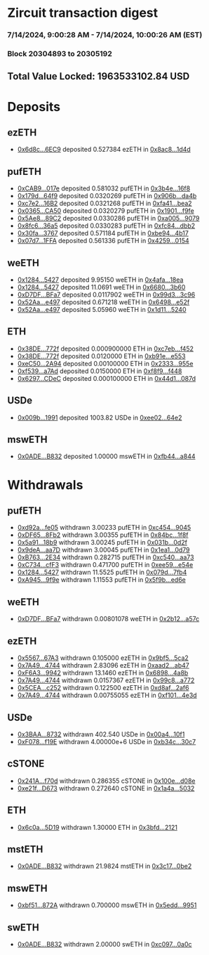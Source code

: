 # Zircuit transaction digest
### 7/14/2024, 9:00:28 AM - 7/14/2024, 10:00:26 AM (EST)
### Block 20304893 to 20305192

## Total Value Locked: 1963533102.84 USD

# Deposits
## ezETH
- [0x6d8c...6EC9](https://etherscan.io/address/0x6d8c645db1feb54A3e1240DfB6744B9E653d6EC9) deposited 0.527384 ezETH in [0x8ac8...1d4d](https://etherscan.io/tx/0x6d8c645db1feb54A3e1240DfB6744B9E653d6EC9)
## pufETH
- [0xCAB9...017e](https://etherscan.io/address/0xCAB9Bbdc6c4D035d791b319A2e95fcfB81Dc017e) deposited 0.581032 pufETH in [0x3b4e...16f8](https://etherscan.io/tx/0xCAB9Bbdc6c4D035d791b319A2e95fcfB81Dc017e)
- [0x179d...64f9](https://etherscan.io/address/0x179d6656f19e4F644B34A73219944747746164f9) deposited 0.0320269 pufETH in [0x906b...da4b](https://etherscan.io/tx/0x179d6656f19e4F644B34A73219944747746164f9)
- [0xc7e2...16B2](https://etherscan.io/address/0xc7e29B3321B2583c4136e06E72BCaa45512616B2) deposited 0.0321268 pufETH in [0xfa41...bea2](https://etherscan.io/tx/0xc7e29B3321B2583c4136e06E72BCaa45512616B2)
- [0x0365...CA50](https://etherscan.io/address/0x03656dA9Ce4AE3fC37CF5Ee491555936BA35CA50) deposited 0.0320279 pufETH in [0x1901...f9fe](https://etherscan.io/tx/0x03656dA9Ce4AE3fC37CF5Ee491555936BA35CA50)
- [0x5Ae8...89C2](https://etherscan.io/address/0x5Ae888D461A8EB0b1283CA711E36E1472D4189C2) deposited 0.0330286 pufETH in [0xa005...9079](https://etherscan.io/tx/0x5Ae888D461A8EB0b1283CA711E36E1472D4189C2)
- [0x8fc6...36a5](https://etherscan.io/address/0x8fc60a7Dce2d7CCdcCa374Ec65B079F9dBd136a5) deposited 0.0330283 pufETH in [0xfc84...dbb2](https://etherscan.io/tx/0x8fc60a7Dce2d7CCdcCa374Ec65B079F9dBd136a5)
- [0x30fa...3767](https://etherscan.io/address/0x30fa7FdcCBDe8939018a7A46255de604d26D3767) deposited 0.571184 pufETH in [0xbe94...4b17](https://etherscan.io/tx/0x30fa7FdcCBDe8939018a7A46255de604d26D3767)
- [0x07d7...1FFA](https://etherscan.io/address/0x07d7E04112582240363d4F49ea84b9E2fb261FFA) deposited 0.561336 pufETH in [0x4259...0154](https://etherscan.io/tx/0x07d7E04112582240363d4F49ea84b9E2fb261FFA)
## weETH
- [0x1284...5427](https://etherscan.io/address/0x128464ad70CDc5B739518028ee9b181aeb7B5427) deposited 9.95150 weETH in [0x4afa...18ea](https://etherscan.io/tx/0x128464ad70CDc5B739518028ee9b181aeb7B5427)
- [0x1284...5427](https://etherscan.io/address/0x128464ad70CDc5B739518028ee9b181aeb7B5427) deposited 11.0691 weETH in [0x6680...3b60](https://etherscan.io/tx/0x128464ad70CDc5B739518028ee9b181aeb7B5427)
- [0xD7DF...BFa7](https://etherscan.io/address/0xD7DF7E085214743530afF339aFC420c7c720BFa7) deposited 0.0117902 weETH in [0x99d3...3c96](https://etherscan.io/tx/0xD7DF7E085214743530afF339aFC420c7c720BFa7)
- [0x52Aa...e497](https://etherscan.io/address/0x52Aa899454998Be5b000Ad077a46Bbe360F4e497) deposited 0.671218 weETH in [0x6498...e52f](https://etherscan.io/tx/0x52Aa899454998Be5b000Ad077a46Bbe360F4e497)
- [0x52Aa...e497](https://etherscan.io/address/0x52Aa899454998Be5b000Ad077a46Bbe360F4e497) deposited 5.05960 weETH in [0x1d11...5240](https://etherscan.io/tx/0x52Aa899454998Be5b000Ad077a46Bbe360F4e497)
## ETH
- [0x38DE...772f](https://etherscan.io/address/0x38DE408F17866f8755b9e9fe2b91B3A5AF2D772f) deposited 0.000900000 ETH in [0xc7eb...f452](https://etherscan.io/tx/0x38DE408F17866f8755b9e9fe2b91B3A5AF2D772f)
- [0x38DE...772f](https://etherscan.io/address/0x38DE408F17866f8755b9e9fe2b91B3A5AF2D772f) deposited 0.0120000 ETH in [0xb91e...e553](https://etherscan.io/tx/0x38DE408F17866f8755b9e9fe2b91B3A5AF2D772f)
- [0xeC50...2A94](https://etherscan.io/address/0xeC503D15d199f4e3AcAB563f65db8bDCc0972A94) deposited 0.00100000 ETH in [0x2333...955e](https://etherscan.io/tx/0xeC503D15d199f4e3AcAB563f65db8bDCc0972A94)
- [0xf539...a7Ad](https://etherscan.io/address/0xf53955774467C9aF7091b514318e6b03E257a7Ad) deposited 0.0150000 ETH in [0xf8f9...f448](https://etherscan.io/tx/0xf53955774467C9aF7091b514318e6b03E257a7Ad)
- [0x6297...CDeC](https://etherscan.io/address/0x629724E09d0cC2313Af67aAbBE2864bAC23ACDeC) deposited 0.000100000 ETH in [0x44d1...087d](https://etherscan.io/tx/0x629724E09d0cC2313Af67aAbBE2864bAC23ACDeC)
## USDe
- [0x009b...1991](https://etherscan.io/address/0x009b4929ec24cd4eDac8D892613De811F9611991) deposited 1003.82 USDe in [0xee02...64e2](https://etherscan.io/tx/0x009b4929ec24cd4eDac8D892613De811F9611991)
## mswETH
- [0x0ADE...B832](https://etherscan.io/address/0x0ADE22E51eda3f46DbcC77444b655A4F995DB832) deposited 1.00000 mswETH in [0xfb44...a844](https://etherscan.io/tx/0x0ADE22E51eda3f46DbcC77444b655A4F995DB832)
# Withdrawals
## pufETH
- [0xd92a...fe05](https://etherscan.io/address/0xd92a3013d4f3D685B37Fd70A2595ACc63ADFfe05) withdrawn 3.00233 pufETH in [0xc454...9045](https://etherscan.io/tx/0xd92a3013d4f3D685B37Fd70A2595ACc63ADFfe05)
- [0xDF65...8Fb2](https://etherscan.io/address/0xDF65c1F8a67d4154629b42D8700973718F588Fb2) withdrawn 3.00355 pufETH in [0x84bc...1f8f](https://etherscan.io/tx/0xDF65c1F8a67d4154629b42D8700973718F588Fb2)
- [0x5a91...18b9](https://etherscan.io/address/0x5a916346FCBe59B7FeC2666883963048430618b9) withdrawn 3.00245 pufETH in [0x031b...0d2f](https://etherscan.io/tx/0x5a916346FCBe59B7FeC2666883963048430618b9)
- [0x9deA...aa7D](https://etherscan.io/address/0x9deAd8Cb5393747CE5475e76f18fcA743637aa7D) withdrawn 3.00045 pufETH in [0x1ea1...0d79](https://etherscan.io/tx/0x9deAd8Cb5393747CE5475e76f18fcA743637aa7D)
- [0xB763...2E34](https://etherscan.io/address/0xB7636eb13b9B2271449F07484865B262BE3D2E34) withdrawn 0.282715 pufETH in [0xc540...aa73](https://etherscan.io/tx/0xB7636eb13b9B2271449F07484865B262BE3D2E34)
- [0xC734...cfF3](https://etherscan.io/address/0xC734685706655c35E5330aFD726E728513F9cfF3) withdrawn 0.471700 pufETH in [0xee59...e54e](https://etherscan.io/tx/0xC734685706655c35E5330aFD726E728513F9cfF3)
- [0x1284...5427](https://etherscan.io/address/0x128464ad70CDc5B739518028ee9b181aeb7B5427) withdrawn 11.5525 pufETH in [0x079d...7fb4](https://etherscan.io/tx/0x128464ad70CDc5B739518028ee9b181aeb7B5427)
- [0xA945...9f9e](https://etherscan.io/address/0xA9454Bb47aF4780d77Ed8Fe659a228ca0c8E9f9e) withdrawn 1.11553 pufETH in [0x5f9b...ed6e](https://etherscan.io/tx/0xA9454Bb47aF4780d77Ed8Fe659a228ca0c8E9f9e)
## weETH
- [0xD7DF...BFa7](https://etherscan.io/address/0xD7DF7E085214743530afF339aFC420c7c720BFa7) withdrawn 0.00801078 weETH in [0x2b12...a57c](https://etherscan.io/tx/0xD7DF7E085214743530afF339aFC420c7c720BFa7)
## ezETH
- [0x5567...67A3](https://etherscan.io/address/0x55673Bf7c6EC47fd35BD29cAabDCE76b1B0067A3) withdrawn 0.105000 ezETH in [0x9bf5...5ca2](https://etherscan.io/tx/0x55673Bf7c6EC47fd35BD29cAabDCE76b1B0067A3)
- [0x7A49...4744](https://etherscan.io/address/0x7A493Be5c2ce014cD049Bf178a1ac0Db1B434744) withdrawn 2.83096 ezETH in [0xaad2...ab47](https://etherscan.io/tx/0x7A493Be5c2ce014cD049Bf178a1ac0Db1B434744)
- [0xF6A3...9942](https://etherscan.io/address/0xF6A32473B74202261F91599bDd7064536cDA9942) withdrawn 13.1460 ezETH in [0x6898...4a8b](https://etherscan.io/tx/0xF6A32473B74202261F91599bDd7064536cDA9942)
- [0x7A49...4744](https://etherscan.io/address/0x7A493Be5c2ce014cD049Bf178a1ac0Db1B434744) withdrawn 0.0157367 ezETH in [0x99c8...a772](https://etherscan.io/tx/0x7A493Be5c2ce014cD049Bf178a1ac0Db1B434744)
- [0x5CEA...c252](https://etherscan.io/address/0x5CEA78613168a64d063196938300BE847318c252) withdrawn 0.122500 ezETH in [0xd8af...2af6](https://etherscan.io/tx/0x5CEA78613168a64d063196938300BE847318c252)
- [0x7A49...4744](https://etherscan.io/address/0x7A493Be5c2ce014cD049Bf178a1ac0Db1B434744) withdrawn 0.00755055 ezETH in [0xf101...4e3d](https://etherscan.io/tx/0x7A493Be5c2ce014cD049Bf178a1ac0Db1B434744)
## USDe
- [0x3BAA...8732](https://etherscan.io/address/0x3BAA9aFD5ff032c5816c947706550BC612998732) withdrawn 402.540 USDe in [0x00a4...10f1](https://etherscan.io/tx/0x3BAA9aFD5ff032c5816c947706550BC612998732)
- [0xF078...f19E](https://etherscan.io/address/0xF078969E55caBF9AE3f26afeB5EC627B4430f19E) withdrawn 4.00000e+6 USDe in [0xb34c...30c7](https://etherscan.io/tx/0xF078969E55caBF9AE3f26afeB5EC627B4430f19E)
## cSTONE
- [0x241A...f70d](https://etherscan.io/address/0x241ACf4b4049B806360d71E2d00F28381a62f70d) withdrawn 0.286355 cSTONE in [0x100e...d08e](https://etherscan.io/tx/0x241ACf4b4049B806360d71E2d00F28381a62f70d)
- [0xe21f...D673](https://etherscan.io/address/0xe21f76d7Ae0f0c657230d3E10C95Da3FCD60D673) withdrawn 0.272640 cSTONE in [0x1a4a...5032](https://etherscan.io/tx/0xe21f76d7Ae0f0c657230d3E10C95Da3FCD60D673)
## ETH
- [0x6c0a...5D19](https://etherscan.io/address/0x6c0aFD34efFAe03e8450138f6c1756208AC05D19) withdrawn 1.30000 ETH in [0x3bfd...2121](https://etherscan.io/tx/0x6c0aFD34efFAe03e8450138f6c1756208AC05D19)
## mstETH
- [0x0ADE...B832](https://etherscan.io/address/0x0ADE22E51eda3f46DbcC77444b655A4F995DB832) withdrawn 21.9824 mstETH in [0x3c17...0be2](https://etherscan.io/tx/0x0ADE22E51eda3f46DbcC77444b655A4F995DB832)
## mswETH
- [0xbf51...872A](https://etherscan.io/address/0xbf51fF0a9224c2A80ab7A1E141302418b11d872A) withdrawn 0.700000 mswETH in [0x5edd...9951](https://etherscan.io/tx/0xbf51fF0a9224c2A80ab7A1E141302418b11d872A)
## swETH
- [0x0ADE...B832](https://etherscan.io/address/0x0ADE22E51eda3f46DbcC77444b655A4F995DB832) withdrawn 2.00000 swETH in [0xc097...0a0c](https://etherscan.io/tx/0x0ADE22E51eda3f46DbcC77444b655A4F995DB832)
